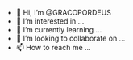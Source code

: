 - 👋 Hi, I’m @GRACOPORDEUS
- 👀 I’m interested in ...
- 🌱 I’m currently learning ...
- 💞️ I’m looking to collaborate on ...
- 📫 How to reach me ...

<!---
GRACOPORDEUS/GRACOPORDEUS is a ✨ special ✨ repository because its `README.md` (this file) appears on your GitHub profile.
You can click the Preview link to take a look at your changes.
--->
